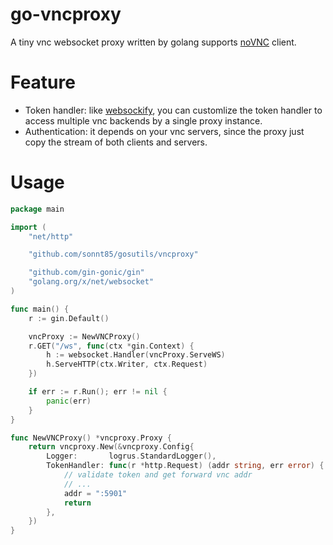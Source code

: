 # go-vncproxy
A tiny vnc websocket proxy written by golang supports [noVNC](https://github.com/novnc/noVNC) client.

# Feature

 * Token handler: like [websockify](https://github.com/novnc/websockify), you can customlize the token handler to access multiple vnc backends by a single proxy instance.
 * Authentication: it depends on your vnc servers, since the proxy just copy the stream of both clients and servers.

# Usage
```go
package main

import (
	"net/http"

	"github.com/sonnt85/gosutils/vncproxy"

	"github.com/gin-gonic/gin"
	"golang.org/x/net/websocket"
)

func main() {
	r := gin.Default()

	vncProxy := NewVNCProxy()
	r.GET("/ws", func(ctx *gin.Context) {
		h := websocket.Handler(vncProxy.ServeWS)
		h.ServeHTTP(ctx.Writer, ctx.Request)
	})

	if err := r.Run(); err != nil {
		panic(err)
	}
}

func NewVNCProxy() *vncproxy.Proxy {
	return vncproxy.New(&vncproxy.Config{
		Logger:       logrus.StandardLogger(),
		TokenHandler: func(r *http.Request) (addr string, err error) {
      		// validate token and get forward vnc addr
      		// ...
      		addr = ":5901"
      		return
		},
	})
}
```
